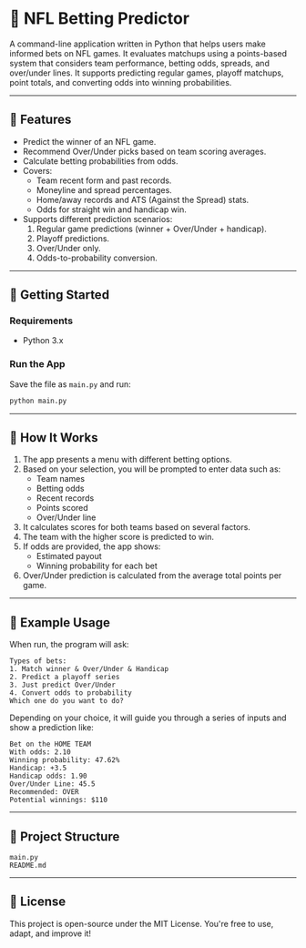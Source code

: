 # 🏈 NFL Betting Predictor

A command-line application written in Python that helps users make informed bets on NFL games. It evaluates matchups using a points-based system that considers team performance, betting odds, spreads, and over/under lines. It supports predicting regular games, playoff matchups, point totals, and converting odds into winning probabilities.

---

## 🎯 Features

- Predict the winner of an NFL game.
- Recommend Over/Under picks based on team scoring averages.
- Calculate betting probabilities from odds.
- Covers:
  - Team recent form and past records.
  - Moneyline and spread percentages.
  - Home/away records and ATS (Against the Spread) stats.
  - Odds for straight win and handicap win.
- Supports different prediction scenarios:
  1. Regular game predictions (winner + Over/Under + handicap).
  2. Playoff predictions.
  3. Over/Under only.
  4. Odds-to-probability conversion.

---

## 🚀 Getting Started

### Requirements

- Python 3.x

### Run the App

Save the file as `main.py` and run:

```bash
python main.py
```

---

## 🧠 How It Works

1. The app presents a menu with different betting options.
2. Based on your selection, you will be prompted to enter data such as:
   - Team names
   - Betting odds
   - Recent records
   - Points scored
   - Over/Under line
3. It calculates scores for both teams based on several factors.
4. The team with the higher score is predicted to win.
5. If odds are provided, the app shows:
   - Estimated payout
   - Winning probability for each bet
6. Over/Under prediction is calculated from the average total points per game.

---

## 📘 Example Usage

When run, the program will ask:

```
Types of bets:
1. Match winner & Over/Under & Handicap
2. Predict a playoff series
3. Just predict Over/Under
4. Convert odds to probability
Which one do you want to do?
```

Depending on your choice, it will guide you through a series of inputs and show a prediction like:

```
Bet on the HOME TEAM
With odds: 2.10
Winning probability: 47.62%
Handicap: +3.5
Handicap odds: 1.90
Over/Under Line: 45.5
Recommended: OVER
Potential winnings: $110
```

---

## 📂 Project Structure

```
main.py
README.md
```

---

## 📄 License

This project is open-source under the MIT License. You're free to use, adapt, and improve it!
